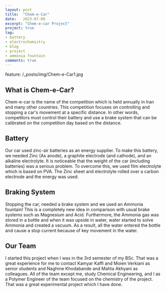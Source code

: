 ```yaml
---
layout: post
title:  "Chem-e-Car"
date:   2023-07-09
excerpt: "Chem-e-car Project"
project: true
tag:
- battery 
- electrochemistry
- blog
- project
- ammonia fountain
comments: true
---
```

feature: /_posts/img/Chem-e-Car1.jpg
## What is Chem-e-Car?
Chem-e-car is the name of the competition which is held annually in Iran and many other countries. This competition focuses on controlling and stopping a car's movement at a specific distance. In other words, competitors must control their battery and use a brake system that can be calibrated on the competition day based on the distance.<br>
## Battery
Our car used zinc-air batteries as an energy supplier. To make this battery, we needed Zinc (As anode), a graphite electrode (and cathode), and an alkaline electrolyte. It is noticeable that the weight of the car (including batteries) was a serious problem. To overcome this, we used film electrolyte which is based on PVA. The Zinc sheet and electrolyte rolled over a carbon electrode and the energy was used.<br>
## Braking System
Stopping the car, needed a brake system and we used an Ammonia fountain! This is a completely new idea in comparison with usual brake systems such as Magnesium and Acid. Furthermore, the Ammonia gas was stored in a bottle and when it was upside in water, water started to solve Ammonia and created a vacuum. As a result, all the water entered the bottle and cause a stop current because of key movement in the water.<br>
## Our Team
I started this project when I was in the 3rd semester of my BSc. That was a great experience for me to contact Kamyar Kaffi and Moien Verkiani as senior students and Naghme Khodabande and Mahta Akhyani as colleagues. All of the team except me, study Chemical Engineering, and I as a Polymer Engineer of the team focused on the chemistry of the project. That was a great experimental project which I have done.
